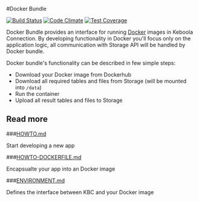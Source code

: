 #Docker Bundle

[![Build Status](https://travis-ci.org/keboola/docker-bundle.svg?branch=master)](https://travis-ci.org/keboola/docker-bundle) [![Code Climate](https://codeclimate.com/github/keboola/docker-bundle/badges/gpa.svg)](https://codeclimate.com/github/keboola/docker-bundle) [![Test Coverage](https://codeclimate.com/github/keboola/docker-bundle/badges/coverage.svg)](https://codeclimate.com/github/keboola/docker-bundle)

Docker Bundle provides an interface for running [Docker](https://www.docker.com/) images in Keboola Connection. By developing functionality in Docker you'll focus only on the application logic, all communication with Storage API will be handled by Docker bundle.

Docker bundle's functionality can be described in few simple steps:

 - Download your Docker image from Dockerhub
 - Download all required tables and files from Storage (will be mounted into `/data`)
 - Run the container
 - Upload all result tables and files to Storage

## Read more 

###[HOWTO.md](HOWTO.md) 

Start developing a new app

###[HOWTO-DOCKERFILE.md](HOWTO-DOCKERFILE.md)

Encapsualte your app into an Docker image

###[ENVIRONMENT.md](ENVIRONMENT.md)

Defines the interface between KBC and your Docker image
